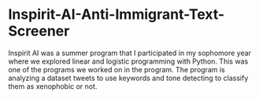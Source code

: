 # Inspirit-AI-Anti-Immigrant-Text-Screener
Inspirit AI was a summer program that I participated in my sophomore year where we explored linear and logistic programming with Python. This was one of the programs we worked on in the program. The program is analyzing a dataset tweets to use keywords and tone detecting to classify them as xenophobic or not.
